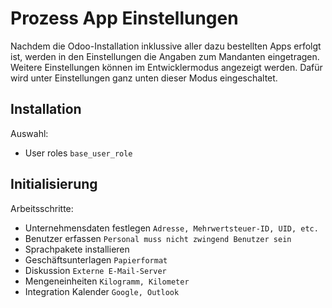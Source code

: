# Prozess App Einstellungen
Nachdem die Odoo-Installation inklussive aller dazu bestellten Apps erfolgt ist, werden in den Einstellungen die Angaben zum Mandanten eingetragen. Weitere Einstellungen können im Entwicklermodus angezeigt werden. Dafür wird unter Einstellungen ganz unten dieser Modus eingeschaltet.

## Installation

Auswahl:
* User roles `base_user_role`

## Initialisierung

Arbeitsschritte:
* Unternehmensdaten festlegen `Adresse, Mehrwertsteuer-ID, UID, etc.`
* Benutzer erfassen `Personal muss nicht zwingend Benutzer sein`
* Sprachpakete installieren
* Geschäftsunterlagen `Papierformat`
* Diskussion `Externe E-Mail-Server`
* Mengeneinheiten `Kilogramm, Kilometer`
* Integration Kalender `Google, Outlook`